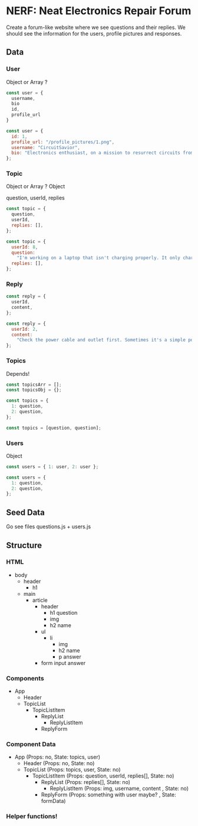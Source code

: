 # NERF: Neat Electronics Repair Forum

Create a forum-like website where we see questions and their replies. We should see the information for the users, profile pictures and responses.

## Data

### User

Object or Array ?

```jsx
const user = {
  username,
  bio
  id,
  profile_url
}
```

```jsx
const user = {
  id: 1,
  profile_url: "/profile_pictures/1.png",
  username: "CircuitSavior",
  bio: "Electronics enthusiast, on a mission to resurrect circuits from the dead.",
};
```

### Topic

Object or Array ?
Object

question, userId, replies

```jsx
const topic = {
  question,
  userId,
  replies: [],
};
```

```jsx
const topic = {
  userId: 8,
  question:
    "I'm working on a laptop that isn't charging properly. It only charges when the charging cable is held at a certain angle. What could be causing this issue?",
  replies: [],
};
```

### Reply

```jsx
const reply = {
  userId,
  content,
};
```

```jsx
const reply = {
  userId: 2,
  content:
    "Check the power cable and outlet first. Sometimes it's a simple power issue.",
};
```

### Topics

Depends!

```jsx
const topicsArr = [];
const topicsObj = {};
```

```jsx
const topics = {
  1: question,
  2: question,
};

const topics = [question, question];
```

### Users

Object

```jsx
const users = { 1: user, 2: user };
```

```jsx
const users = {
  1: question,
  2: question,
};
```

## Seed Data

Go see files questions.js + users.js

## Structure

### HTML

- body
  - header
    - h1
  - main
    - article
      - header
        - h1 question
        - img
        - h2 name
      - ul
        - li
          - img
          - h2 name
          - p answer
      - form
        input answer

### Components

- App
  - Header
  - TopicList
    - TopicListItem
      - ReplyList
        - ReplyListItem
      - ReplyForm

### Component Data

- App (Props: no, State: topics, user)
  - Header (Props: no, State: no)
  - TopicList (Props: topics, user, State: no)
    - TopicListItem (Props: question, userId, replies[], State: no)
      - ReplyList (Props: replies[], State: no)
        - ReplyListItem (Props: img, username, content , State: no)
      - ReplyForm (Props: something with user maybe? , State: formData)

### Helper functions!

```jsx

```
